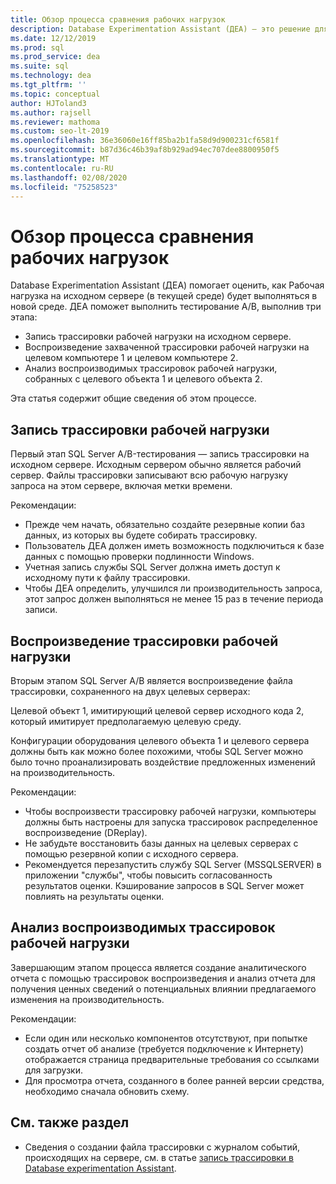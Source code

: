 ```yaml
---
title: Обзор процесса сравнения рабочих нагрузок
description: Database Experimentation Assistant (ДЕА) — это решение для тестирования A/B для изменений в средах SQL Server, таких как обновления или новые индексы.
ms.date: 12/12/2019
ms.prod: sql
ms.prod_service: dea
ms.suite: sql
ms.technology: dea
ms.tgt_pltfrm: ''
ms.topic: conceptual
author: HJToland3
ms.author: rajsell
ms.reviewer: mathoma
ms.custom: seo-lt-2019
ms.openlocfilehash: 36e36060e16ff85ba2b1fa58d9d900231cf6581f
ms.sourcegitcommit: b87d36c46b39af8b929ad94ec707dee8800950f5
ms.translationtype: MT
ms.contentlocale: ru-RU
ms.lasthandoff: 02/08/2020
ms.locfileid: "75258523"
---
```

# <a name="overview-of-the-workload-comparison-process"></a>Обзор процесса сравнения рабочих нагрузок

Database Experimentation Assistant (ДЕА) помогает оценить, как Рабочая нагрузка на исходном сервере (в текущей среде) будет выполняться в новой среде. ДЕА поможет выполнить тестирование A/B, выполнив три этапа:

- Запись трассировки рабочей нагрузки на исходном сервере.
- Воспроизведение захваченной трассировки рабочей нагрузки на целевом компьютере 1 и целевом компьютере 2.
- Анализ воспроизводимых трассировок рабочей нагрузки, собранных с целевого объекта 1 и целевого объекта 2.

Эта статья содержит общие сведения об этом процессе.

## <a name="capturing-a-workload-trace"></a>Запись трассировки рабочей нагрузки

Первый этап SQL Server A/B-тестирования — запись трассировки на исходном сервере. Исходным сервером обычно является рабочий сервер. Файлы трассировки записывают всю рабочую нагрузку запроса на этом сервере, включая метки времени.

Рекомендации:

- Прежде чем начать, обязательно создайте резервные копии баз данных, из которых вы будете собирать трассировку.
- Пользователь ДЕА должен иметь возможность подключиться к базе данных с помощью проверки подлинности Windows.
- Учетная запись службы SQL Server должна иметь доступ к исходному пути к файлу трассировки.
- Чтобы ДЕА определить, улучшился ли производительность запроса, этот запрос должен выполняться не менее 15 раз в течение периода записи.

## <a name="replaying-a-workload-trace"></a>Воспроизведение трассировки рабочей нагрузки

Вторым этапом SQL Server A/B является воспроизведение файла трассировки, сохраненного на двух целевых серверах:

Целевой объект 1, имитирующий целевой сервер исходного кода 2, который имитирует предполагаемую целевую среду.

Конфигурации оборудования целевого объекта 1 и целевого сервера должны быть как можно более похожими, чтобы SQL Server можно было точно проанализировать воздействие предложенных изменений на производительность.

Рекомендации:

- Чтобы воспроизвести трассировку рабочей нагрузки, компьютеры должны быть настроены для запуска трассировок распределенное воспроизведение (DReplay).
- Не забудьте восстановить базы данных на целевых серверах с помощью резервной копии с исходного сервера.
- Рекомендуется перезапустить службу SQL Server (MSSQLSERVER) в приложении "службы", чтобы повысить согласованность результатов оценки. Кэширование запросов в SQL Server может повлиять на результаты оценки.

## <a name="analyzing-the-replayed-workload-traces"></a>Анализ воспроизводимых трассировок рабочей нагрузки

Завершающим этапом процесса является создание аналитического отчета с помощью трассировок воспроизведения и анализ отчета для получения ценных сведений о потенциальных влиянии предлагаемого изменения на производительность.

Рекомендации:

- Если один или несколько компонентов отсутствуют, при попытке создать отчет об анализе (требуется подключение к Интернету) отображается страница предварительные требования со ссылками для загрузки.
- Для просмотра отчета, созданного в более ранней версии средства, необходимо сначала обновить схему.

## <a name="see-also"></a>См. также раздел

- Сведения о создании файла трассировки с журналом событий, происходящих на сервере, см. в статье [запись трассировки в Database experimentation Assistant](database-experimentation-assistant-capture-trace.md).